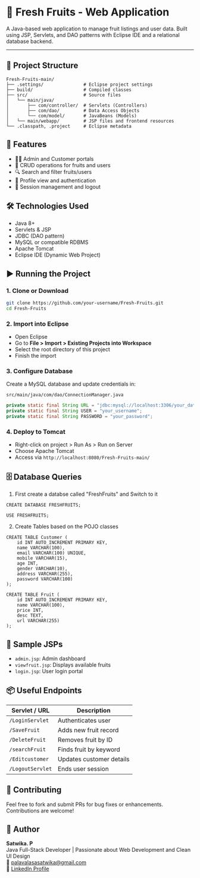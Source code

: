 # 🍉 Fresh Fruits - Web Application

A Java-based web application to manage fruit listings and user data. Built using JSP, Servlets, and DAO patterns with Eclipse IDE and a relational database backend.

---

## 📁 Project Structure

```
Fresh-Fruits-main/
├── .settings/               # Eclipse project settings
├── build/                   # Compiled classes
├── src/                     # Source files
│   └── main/java/
│       ├── com/controller/  # Servlets (Controllers)
│       ├── com/dao/         # Data Access Objects
│       └── com/model/       # JavaBeans (Models)
│   └── main/webapp/         # JSP files and frontend resources
└── .classpath, .project     # Eclipse metadata
```


## 🚀 Features

- 👨‍🌾 Admin and Customer portals
- 🍎 CRUD operations for fruits and users
- 🔍 Search and filter fruits/users
- 👤 Profile view and authentication
- 🧹 Session management and logout


## 🛠️ Technologies Used

- Java 8+
- Servlets & JSP
- JDBC (DAO pattern)
- MySQL or compatible RDBMS
- Apache Tomcat
- Eclipse IDE (Dynamic Web Project)


## ▶️ Running the Project

### 1. Clone or Download

```bash
git clone https://github.com/your-username/Fresh-Fruits.git
cd Fresh-Fruits
```

### 2. Import into Eclipse

- Open Eclipse
- Go to **File > Import > Existing Projects into Workspace**
- Select the root directory of this project
- Finish the import

### 3. Configure Database

Create a MySQL database and update credentials in:
```
src/main/java/com/dao/ConnectionManager.java
```

```java
private static final String URL = "jdbc:mysql://localhost:3306/your_database";
private static final String USER = "your_username";
private static final String PASSWORD = "your_password";
```

### 4. Deploy to Tomcat

- Right-click on project > Run As > Run on Server
- Choose Apache Tomcat
- Access via `http://localhost:8080/Fresh-Fruits-main/`

## 🗄️ Database Queries

1. First create a databse called "FreshFruits" and Switch to it

```
CREATE DATABASE FRESHFRUITS;

USE FRESHFRUITS;
```
2. Create Tables based on the POJO classes

```
CREATE TABLE Customer (
    id INT AUTO_INCREMENT PRIMARY KEY, 
    name VARCHAR(100),
    email VARCHAR(100) UNIQUE,
    mobile VARCHAR(15),
    age INT,
    gender VARCHAR(10),
    address VARCHAR(255),
    password VARCHAR(100)
);

CREATE TABLE Fruit (
    id INT AUTO_INCREMENT PRIMARY KEY,
    name VARCHAR(100),
    price INT,
    desc TEXT,
    url VARCHAR(255)
);

```
## 🧪 Sample JSPs

- `admin.jsp`: Admin dashboard
- `viewfruit.jsp`: Displays available fruits
- `login.jsp`: User login portal


## 📦 Useful Endpoints

| Servlet / URL                 | Description                  |
|-------------------------------|------------------------------|
| `/LoginServlet`               | Authenticates user           |
| `/SaveFruit`                  | Adds new fruit record        |
| `/DeleteFruit`                | Removes fruit by ID          |
| `/searchFruit`                | Finds fruit by keyword       |
| `/Editcustomer`               | Updates customer details     |
| `/LogoutServlet`              | Ends user session            |




## 🤝 Contributing

Feel free to fork and submit PRs for bug fixes or enhancements. Contributions are welcome!


## 📄 Author
**Satwika. P**  
Java Full-Stack Developer | Passionate about Web Development and Clean UI Design  
📧 palavalasasatwika@gmail.com  
🔗 [LinkedIn Profile](https://www.linkedin.com/in/satwika-palavalasa-a1b320223/)
